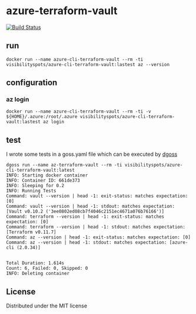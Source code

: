 # azure-terraform-vault

[![Build Status](https://travis-ci.org/visibilityspots/dockerfile-az-cli-terraform-vault.svg?branch=master)](https://travis-ci.org/visibilityspots/dockerfile-az-cli-terraform-vault)

## run

```docker run --name azure-cli-terraform-vault --rm -ti visibilityspots/azure-cli-terraform-vault:lastest az --version```

## configuration
### az login

```docker run --name azure-cli-terraform-vault --rm -ti -v ${HOME}/.azure:/root/.azure visibilityspots/azure-cli-terraform-vault:lastest az login```

## test

I wrote some tests in a goss.yaml file which can be executed by [dgoss](https://github.com/aelsabbahy/goss/tree/master/extras/dgoss)

```
dgoss run --name az-terraform-vault --rm -ti visibilityspots/azure-cli-terraform-vault:latest
INFO: Starting docker container
INFO: Container ID: 661de373
INFO: Sleeping for 0.2
INFO: Running Tests
Command: vault --version | head -1: exit-status: matches expectation: [0]
Command: vault --version | head -1: stdout: matches expectation: [Vault v0.10.2 ('3ee0802ed08cb7f4046c2151ec4671a076b76166')]
Command: terraform --version | head -1: exit-status: matches expectation: [0]
Command: terraform --version | head -1: stdout: matches expectation: [Terraform v0.11.7]
Command: az --version | head -1: exit-status: matches expectation: [0]
Command: az --version | head -1: stdout: matches expectation: [azure-cli (2.0.34)]


Total Duration: 1.614s
Count: 6, Failed: 0, Skipped: 0
INFO: Deleting container
```

## License
Distributed under the MIT license
